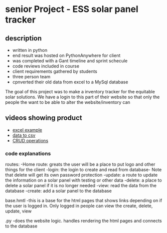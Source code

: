 # senior Project - ESS solar panel tracker

## description
* written in python
* end result was hosted on PythonAnywhere for client
* was completed with a Gant timeline and sprint schecule
* code reviews included in course
* client requirements gathered by students
* three person team
* cpnverted their old data from excel to a MySql database
  
The goal of this project was to make a inventory tracker for the equitable solar solutions.
We have a login to this part of their website so that only the people the want to be able to
alter the website/inventory can

## videos showing product
* [excel example](https://youtu.be/mayucHMFhJI "excel")
* [data to csv](https://youtu.be/9xtsNgEDKdg "csv video")
* [CRUD operations](https://youtu.be/tvgJy_spA9Y "product running")

### code explanations
routes:
-Home route: greats the user will be a place to put logo and other things for the client
-login: the login to create and read from database- Note that delete will get its own password protection
-update: a route to update the information on a solar panel with testing or other data
-delete: a place to delete a solar panel if it is no longer needed
-view: read the data from the database
-create: add a solar panel to the database

base.hmtl
-this is a base for the html pages that shows links depending on if the user is logged in. Only logged in
people can view the create, delete, update, view

.py
-does the website logic. handles rendering the html pages and connects to the database
